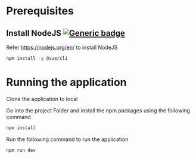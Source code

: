 # Prerequisites

## Install NodeJS [![Generic badge](https://img.shields.io/badge/Prerequisite-NodeJS-blue.svg)](https://nodejs.org/en/)

Refer https://nodejs.org/en/ to install NodeJS

```bash
npm install -g @vue/cli
```

# Running the application

Clone the application to local

Go into the project Folder and install the npm packages using the following command
```bash
npm install
```

Run the following command to run the application
```
npm run dev
```
